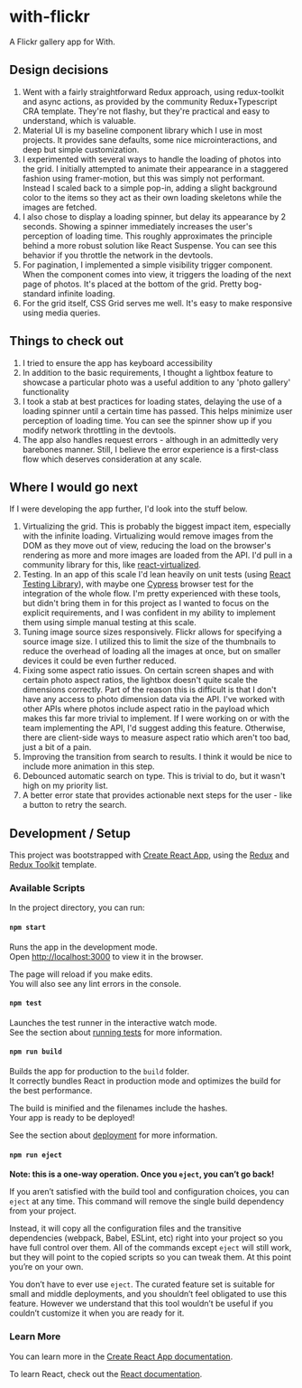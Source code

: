# with-flickr

A Flickr gallery app for With.

## Design decisions

1. Went with a fairly straightforward Redux approach, using redux-toolkit and async actions, as provided by the community Redux+Typescript CRA template. They're not flashy, but they're practical and easy to understand, which is valuable.
2. Material UI is my baseline component library which I use in most projects. It provides sane defaults, some nice microinteractions, and deep but simple customization.
3. I experimented with several ways to handle the loading of photos into the grid. I initially attempted to animate their appearance in a staggered fashion using framer-motion, but this was simply not performant. Instead I scaled back to a simple pop-in, adding a slight background color to the items so they act as their own loading skeletons while the images are fetched.
4. I also chose to display a loading spinner, but delay its appearance by 2 seconds. Showing a spinner immediately increases the user's perception of loading time. This roughly approximates the principle behind a more robust solution like React Suspense. You can see this behavior if you throttle the network in the devtools.
5. For pagination, I implemented a simple visibility trigger component. When the component comes into view, it triggers the loading of the next page of photos. It's placed at the bottom of the grid. Pretty bog-standard infinite loading.
6. For the grid itself, CSS Grid serves me well. It's easy to make responsive using media queries.

## Things to check out

1. I tried to ensure the app has keyboard accessibility
2. In addition to the basic requirements, I thought a lightbox feature to showcase a particular photo was a useful addition to any 'photo gallery' functionality
3. I took a stab at best practices for loading states, delaying the use of a loading spinner until a certain time has passed. This helps minimize user perception of loading time. You can see the spinner show up if you modify network throttling in the devtools.
4. The app also handles request errors - although in an admittedly very barebones manner. Still, I believe the error experience is a first-class flow which deserves consideration at any scale.

## Where I would go next

If I were developing the app further, I'd look into the stuff below.

1. Virtualizing the grid. This is probably the biggest impact item, especially with the infinite loading. Virtualizing would remove images from the DOM as they move out of view, reducing the load on the browser's rendering as more and more images are loaded from the API. I'd pull in a community library for this, like [react-virtualized](https://bvaughn.github.io/react-virtualized/#/components/List).
2. Testing. In an app of this scale I'd lean heavily on unit tests (using [React Testing Library](https://testing-library.com/docs/react-testing-library/intro)), with maybe one [Cypress](https://cypress.io) browser test for the integration of the whole flow. I'm pretty experienced with these tools, but didn't bring them in for this project as I wanted to focus on the explicit requirements, and I was confident in my ability to implement them using simple manual testing at this scale.
3. Tuning image source sizes responsively. Flickr allows for specifying a source image size. I utilized this to limit the size of the thumbnails to reduce the overhead of loading all the images at once, but on smaller devices it could be even further reduced.
4. Fixing some aspect ratio issues. On certain screen shapes and with certain photo aspect ratios, the lightbox doesn't quite scale the dimensions correctly. Part of the reason this is difficult is that I don't have any access to photo dimension data via the API. I've worked with other APIs where photos include aspect ratio in the payload which makes this far more trivial to implement. If I were working on or with the team implementing the API, I'd suggest adding this feature. Otherwise, there are client-side ways to measure aspect ratio which aren't too bad, just a bit of a pain.
5. Improving the transition from search to results. I think it would be nice to include more animation in this step.
6. Debounced automatic search on type. This is trivial to do, but it wasn't high on my priority list.
7. A better error state that provides actionable next steps for the user - like a button to retry the search.

## Development / Setup

This project was bootstrapped with [Create React App](https://github.com/facebook/create-react-app), using the [Redux](https://redux.js.org/) and [Redux Toolkit](https://redux-toolkit.js.org/) template.

### Available Scripts

In the project directory, you can run:

#### `npm start`

Runs the app in the development mode.<br />
Open [http://localhost:3000](http://localhost:3000) to view it in the browser.

The page will reload if you make edits.<br />
You will also see any lint errors in the console.

#### `npm test`

Launches the test runner in the interactive watch mode.<br />
See the section about [running tests](https://facebook.github.io/create-react-app/docs/running-tests) for more information.

#### `npm run build`

Builds the app for production to the `build` folder.<br />
It correctly bundles React in production mode and optimizes the build for the best performance.

The build is minified and the filenames include the hashes.<br />
Your app is ready to be deployed!

See the section about [deployment](https://facebook.github.io/create-react-app/docs/deployment) for more information.

#### `npm run eject`

**Note: this is a one-way operation. Once you `eject`, you can’t go back!**

If you aren’t satisfied with the build tool and configuration choices, you can `eject` at any time. This command will remove the single build dependency from your project.

Instead, it will copy all the configuration files and the transitive dependencies (webpack, Babel, ESLint, etc) right into your project so you have full control over them. All of the commands except `eject` will still work, but they will point to the copied scripts so you can tweak them. At this point you’re on your own.

You don’t have to ever use `eject`. The curated feature set is suitable for small and middle deployments, and you shouldn’t feel obligated to use this feature. However we understand that this tool wouldn’t be useful if you couldn’t customize it when you are ready for it.

### Learn More

You can learn more in the [Create React App documentation](https://facebook.github.io/create-react-app/docs/getting-started).

To learn React, check out the [React documentation](https://reactjs.org/).
